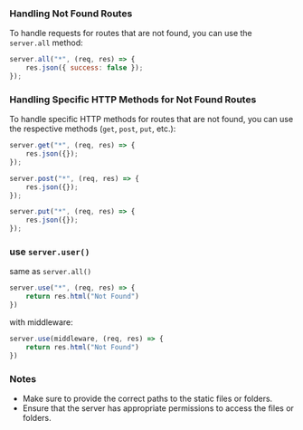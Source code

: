 
### Handling Not Found Routes

To handle requests for routes that are not found, you can use the `server.all` method:

```javascript
server.all("*", (req, res) => {
    res.json({ success: false });
});
```

### Handling Specific HTTP Methods for Not Found Routes

To handle specific HTTP methods for routes that are not found, you can use the respective methods (`get`, `post`, `put`, etc.):

```javascript
server.get("*", (req, res) => {
    res.json({});
});

server.post("*", (req, res) => {
    res.json({});
});

server.put("*", (req, res) => {
    res.json({});
});
```

### use `server.user()`

same as `server.all()`

```js
server.use("*", (req, res) => {
    return res.html("Not Found")
})
```

with middleware:

```js
server.use(middleware, (req, res) => {
    return res.html("Not Found")
})
```

### Notes

- Make sure to provide the correct paths to the static files or folders.
- Ensure that the server has appropriate permissions to access the files or folders.
<!-- - use this method bottom of `app.js` file. Count first one -->
